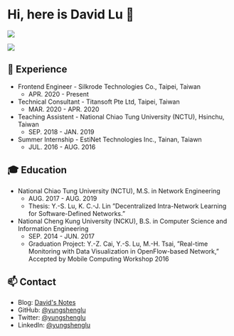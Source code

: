 # Hi, here is David Lu 👋

![](https://github-readme-stats.vercel.app/api?username=yungshenglu&show_icons=true&theme=radical)

![](https://github-readme-stats.anuraghazra1.vercel.app/api/top-langs/?username=yungshenglu&layout=compact&theme=radical)

## 🚀  Experience

- Frontend Engineer - Silkrode Technologies Co., Taipei, Taiwan
  - APR. 2020 - Present
- Technical Consultant - Titansoft Pte Ltd, Taipei, Taiwan
  - MAR. 2020 - APR. 2020
- Teaching Assistent - National Chiao Tung University (NCTU), Hsinchu, Taiwan
  - SEP. 2018 - JAN. 2019
- Summer Internship - EstiNet Technologies Inc., Tainan, Taiawn
  - JUL. 2016 - AUG. 2016

## 🎓  Education

- National Chiao Tung University (NCTU), M.S. in Network Engineering
  - AUG. 2017 - AUG. 2019
  - Thesis: Y.-S. Lu, K. C.-J. Lin ”Decentralized Intra-Network Learning for Software-Defined Networks.”
- National Cheng Kung University (NCKU), B.S. in Computer Science and Information Engineering
  - SEP. 2014 - JUN. 2017
  - Graduation Project: Y.-Z. Cai, Y.-S. Lu, M.-H. Tsai, ”Real-time Monitoring with Data Visualization in OpenFlow-based Network,” Accepted by Mobile
Computing Workshop 2016

## 📫  Contact

- Blog: [David's Notes](https://yungshenglu.github.io)
- GitHub: [@yungshenglu](https://github.com/yungshenglu)
- Twitter: [@yungshenglu](https://twitter.com/yungshenglu)
- LinkedIn: [@yungshenglu](https://www.linkedin.com/in/yungshenglu)
